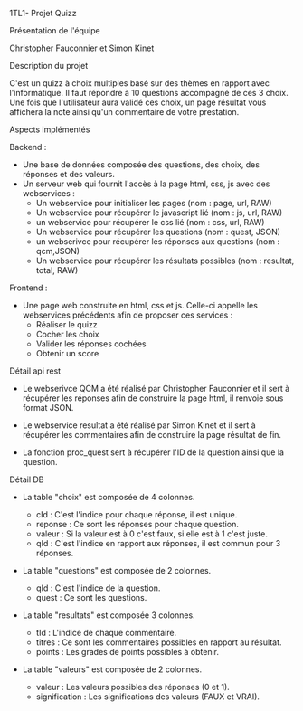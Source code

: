 1TL1- Projet Quizz

Présentation de l'équipe

Christopher Fauconnier et Simon Kinet

Description du projet

C'est un quizz à choix multiples basé sur des thèmes en rapport avec l'informatique. Il faut répondre à 10 questions accompagné de ces 3 choix. Une fois que l'utilisateur aura validé ces choix, un page résultat vous affichera la note ainsi qu'un commentaire de votre prestation.

Aspects implémentés

Backend :

- Une base de données composée des questions, des choix, des réponses et des valeurs.
- Un serveur web qui fournit l'accès à la page html, css, js avec des webservices :
    - Un webservice pour initialiser les pages (nom : page, url, RAW)
    - Un webservice pour récupérer le javascript lié (nom : js, url, RAW)
    - un webservice pour récupérer le css lié (nom : css, url, RAW)
    - Un webservice pour récupérer les questions (nom : quest, JSON)
    - un webserivce pour récupérer les réponses aux questions (nom : qcm,JSON)
    - Un webservice pour récupérer les résultats possibles (nom : resultat, total, RAW)
    
Frontend : 

- Une page web construite en html, css et js. Celle-ci appelle les webservices précédents afin de proposer ces services :
  - Réaliser le quizz
  - Cocher les choix 
  - Valider les réponses cochées
  - Obtenir un score
  


Détail api rest

- Le webserivce QCM a été réalisé par Christopher Fauconnier et il sert à récupérer les réponses afin de construire la page html, il renvoie sous format JSON.

- Le webservice resultat a été réalisé par Simon Kinet et il sert à récupérer les commentaires afin de construire la page résultat de fin.

- La fonction proc_quest sert à récupérer l'ID de la question ainsi que la question.

Détail DB

- La table "choix" est composée de 4 colonnes.
    - cId : C'est l'indice pour  chaque réponse, il est unique.
    - reponse : Ce sont les réponses pour chaque question.
    - valeur : Si la valeur est à 0 c'est faux, si elle est à 1 c'est juste.
    - qId : C'est l'indice en rapport aux réponses, il est commun pour 3 réponses.
    
- La table "questions" est composée de 2 colonnes.
    - qId : C'est l'indice de la question.
    - quest : Ce sont les questions.
    
- La table "resultats" est composée 3 colonnes.
    - tId : L'indice de chaque commentaire.
    - titres : Ce sont les commentaires possibles en rapport au résultat.
    - points : Les grades de points possibles à obtenir.
    
- La table "valeurs" est composée de 2 colonnes.
    - valeur : Les valeurs possibles des réponses (0 et 1).
    - signification : Les significations des valeurs (FAUX et VRAI).
